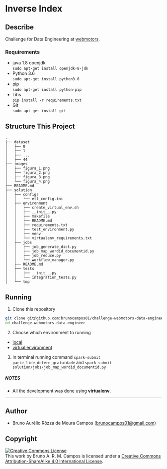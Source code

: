 # Inverse Index

## Describe
Challenge for Data Engineering at [webmotors](https://www.webmotors.com.br/).

### Requirements
- java 1.8 openjdk<br/>
`sudo apt-get install openjdk-8-jdk`
- Python 3.6<br/>
`sudo apt-get install python3.6`
- pip<br/>
`sudo apt-get install python-pip`
- Libs<br/>
`pip install -r requirements.txt`<br/>
- Git<br/>
`sudo apt-get install git`

## Structure This Project

```
.
├── dataset
│   ├── 0
│   ├── 1
│   ├── ...
│   ├── 44
├── images
│   ├── figura_1.png
│   ├── figura_2.png
│   ├── figura_3.png
│   └── figura_4.png
├── README.md
├── solution
│   ├── configs
│   │   └── etl_config.ini
│   ├── environment
│   │   ├── create_virtual_env.sh
│   │   ├── __init__.py
│   │   ├── makefile
│   │   ├── README.md
│   │   ├── requirements.txt
│   │   ├── test_environment.py
│   │   ├── venv
│   │   └── virtualenv_requirements.txt
│   ├── jobs
│   │   ├── job_generate_dict.py
│   │   ├── job_map_wordid_documentid.py
│   │   ├── job_reduce.py
│   │   └── workflow_manager.py
│   ├── README.md
│   ├── tests
│   │   ├── __init__.py
│   │   └── integration_tests.py
│   └── tmp
```

## Running
1. Clone this repository
```sh
git clone git@github.com:brunocampos01/challenge-webmotors-data-engineer.git
cd challenge-webmotors-data-engineer
```

2. Choose which environment to running
 - [local](environment/README.md)
 - [virtual environment](environment/README.md)

3. In terminal running command `spark-submit parte_lide_defere_gratuidade` and `spark-submit solution/jobs/job_map_wordid_documentid.py`

##### NOTES
- All the development was done using **virtualenv**. 

---

## Author
- Bruno Aurélio Rôzza de Moura Campos (brunocampos01@gmail.com)

## Copyright
<a rel="license" href="http://creativecommons.org/licenses/by-sa/4.0/"><img alt="Creative Commons License" style="border-width:0" src="https://i.creativecommons.org/l/by-sa/4.0/88x31.png" /></a><br />This work by <span xmlns:cc="http://creativecommons.org/ns#" property="cc:attributionName">Bruno A. R. M. Campos</span> is licensed under a <a rel="license" href="http://creativecommons.org/licenses/by-sa/4.0/">Creative Commons Attribution-ShareAlike 4.0 International License</a>.
